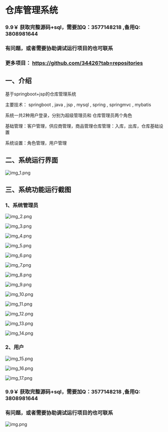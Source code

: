 # 仓库管理系统


### 9.9￥ 获取完整源码+sql，需要加Q：3577148218 ,备用Q: 3808981644
### 有问题，或者需要协助调试运行项目的也可联系
### 更多项目： https://github.com/34426?tab=repositories


## 一、介绍

基于springboot+jsp的仓库管理系统

主要技术： springboot , java , jsp , mysql , spring , springmvc , mybatis 

系统一共2种用户登录，分别为超级管理员和 仓库管理员两个角色

基础管理：客户管理，供应商管理，商品管理仓库管理：入库，出库，仓库基础设置

系统设置：角色管理，用户管理

## 二、系统运行界面

![img_1.png](imgs/img_1.png)

## 三、系统功能运行截图

### 1、系统管理员

![img_2.png](imgs/img_2.png)

![img_3.png](imgs/img_3.png)

![img_4.png](imgs/img_4.png)

![img_5.png](imgs/img_5.png)

![img_6.png](imgs/img_6.png)

![img_7.png](imgs/img_7.png)

![img_8.png](imgs/img_8.png)

![img_9.png](imgs/img_9.png)

![img_10.png](imgs/img_10.png)

![img_11.png](imgs/img_11.png)

![img_12.png](imgs/img_12.png)

![img_13.png](imgs/img_13.png)

![img_14.png](imgs/img_14.png)


### 2、用户

![img_15.png](imgs/img_15.png)

![img_16.png](imgs/img_16.png)

![img_17.png](imgs/img_17.png)

### 9.9￥ 获取完整源码+sql，需要加Q：3577148218 ,备用Q: 3808981644
### 有问题，或者需要协助调试运行项目的也可联系

![img.png](img.png)
